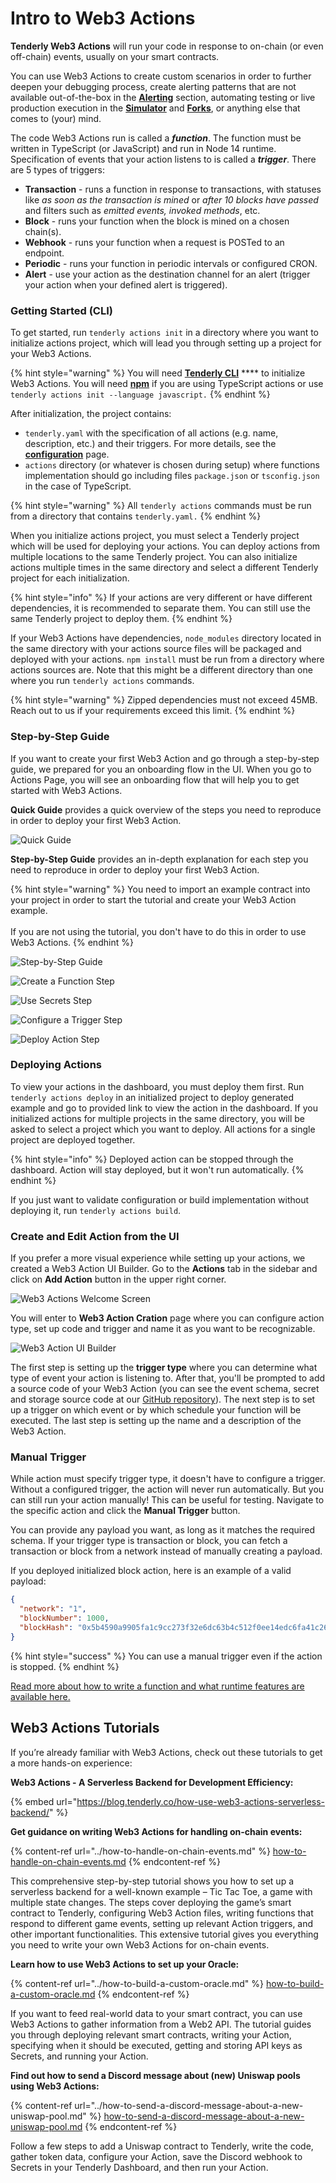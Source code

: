 # Intro to Web3 Actions

**Tenderly Web3 Actions** will run your code in response to on-chain (or even off-chain) events, usually on your smart contracts.&#x20;

You can use Web3 Actions to create custom scenarios in order to further deepen your debugging process, create alerting patterns that are not available out-of-the-box in the [**Alerting**](../../alerts/creating-an-alert/) section, automating testing or live production execution in the [**Simulator**](../../simulations-and-forks/how-to-simulate-a-transaction/) and [**Forks**](../../simulations-and-forks/how-to-create-a-fork/), or anything else that comes to (your) mind.

The code Web3 Actions run is called a _**function**_. The function must be written in TypeScript (or JavaScript) and run in Node 14 runtime. Specification of events that your action listens to is called a _**trigger**_. There are 5 types of triggers:

* **Transaction** - runs a function in response to transactions, with statuses like _as soon as the transaction is mined_ or _after 10 blocks have passed_ and filters such as _emitted events,_ _invoked methods_, etc.
* **Block** - runs your function when the block is mined on a chosen chain(s).
* **Webhook** - runs your function when a request is POSTed to an endpoint.
* **Periodic** - runs your function in periodic intervals or configured CRON.
* **Alert** - use your action as the destination channel for an alert (trigger your action when your defined alert is triggered).

### Getting Started (CLI)

To get started,  run `tenderly actions init` in a directory where you want to initialize actions project, which will lead you through setting up a project for your Web3 Actions.

{% hint style="warning" %}
You will need [**Tenderly CLI**](https://github.com/Tenderly/tenderly-cli) **** to initialize Web3 Actions. You will need [**npm**](https://www.npmjs.com/) if you are using TypeScript actions or use `tenderly actions init --language javascript.`
{% endhint %}

After initialization, the project contains:

* `tenderly.yaml` with the specification of all actions (e.g. name, description, etc.) and their triggers. For more details, see the [**configuration**](configuration.md) page.
* `actions` directory (or whatever is chosen during setup) where functions implementation should go including files `package.json` or `tsconfig.json` in the case of TypeScript.

{% hint style="warning" %}
All `tenderly actions` commands must be run from a directory that contains `tenderly.yaml.`
{% endhint %}

When you initialize actions project, you must select a Tenderly project which will be used for deploying your actions. You can deploy actions from multiple locations to the same Tenderly project. You can also initialize actions multiple times in the same directory and select a different Tenderly project for each initialization.&#x20;

{% hint style="info" %}
If your actions are very different or have different dependencies, it is recommended to separate them. You can still use the same Tenderly project to deploy them.
{% endhint %}

If your Web3 Actions have dependencies, `node_modules` directory located in the same directory with your actions source files will be packaged and deployed with your actions. `npm install` must be run from a directory where actions sources are. Note that this might be a different directory than one where you run `tenderly actions` commands.&#x20;

{% hint style="warning" %}
Zipped dependencies must not exceed 45MB. Reach out to us if your requirements exceed this limit.
{% endhint %}

### Step-by-Step Guide

If you want to create your first Web3 Action and go through a step-by-step guide, we prepared for you an onboarding flow in the UI. When you go to Actions Page, you will see an onboarding flow that will help you to get started with Web3 Actions.

**Quick Guide** provides a quick overview of the steps you need to reproduce in order to deploy your first Web3 Action.

![Quick Guide](<../../.gitbook/assets/Screenshot 2021-11-25 at 17.02.59.png>)

**Step-by-Step Guide** provides an in-depth explanation for each step you need to reproduce in order to deploy your first Web3 Action.

{% hint style="warning" %}
You need to import an example contract into your project in order to start the tutorial and create your Web3 Action example.\
\
If you are not using the tutorial, you don't have to do this in order to use Web3 Actions.
{% endhint %}

![Step-by-Step Guide](<../../.gitbook/assets/Screenshot 2021-11-25 at 17.09.58.png>)

![Create a Function Step](<../../.gitbook/assets/Screenshot 2021-11-25 at 17.08.56.png>)

![Use Secrets Step](<../../.gitbook/assets/Screenshot 2021-11-25 at 17.11.27.png>)

![Configure a Trigger Step](<../../.gitbook/assets/Screenshot 2021-11-25 at 17.11.31.png>)

![Deploy Action Step](<../../.gitbook/assets/Screenshot 2021-11-25 at 17.11.35.png>)

### Deploying Actions

To view your actions in the dashboard, you must deploy them first. Run `tenderly actions deploy` in an initialized project to deploy generated example and go to provided link to view the action in the dashboard. If you initialized actions for multiple projects in the same directory, you will be asked to select a project which you want to deploy. All actions for a single project are deployed together.

{% hint style="info" %}
Deployed action can be stopped through the dashboard. Action will stay deployed, but it won't run automatically.
{% endhint %}

If you just want to validate configuration or build implementation without deploying it, run `tenderly actions build`.

### Create and Edit Action from the UI

If you prefer a more visual experience while setting up your actions, we created a Web3 Action UI Builder. Go to the **Actions** tab in the sidebar and click on **Add Action** button in the upper right corner.

![Web3 Actions Welcome Screen](<../../.gitbook/assets/image (90) (1).png>)

You will enter to **Web3 Action Cration** page where you can configure action type, set up code and trigger and name it as you want to be recognizable.

![Web3 Action UI Builder](<../../.gitbook/assets/image (86) (1) (1).png>)

The first step is setting up the **trigger type** where you can determine what type of event your action is listening to. After that, you'll be prompted to add a source code of your Web3 Action (you can see the event schema, secret and storage source code at our [GitHub repository](https://github.com/Tenderly/tenderly-actions/blob/main/packages/actions/src/actions.ts)). The next step is to set up a trigger on which event or by which schedule your function will be executed. The last step is setting up the name and a description of the Web3 Action.

### Manual Trigger

While action must specify trigger type, it doesn't have to configure a trigger. Without a configured trigger, the action will never run automatically. But you can still run your action manually! This can be useful for testing. Navigate to the specific action and click the **Manual Trigger** button.

You can provide any payload you want, as long as it matches the required schema. If your trigger type is transaction or block, you can fetch a transaction or block from a network instead of manually creating a payload.

If you deployed initialized block action, here is an example of a valid payload:

```json
{
  "network": "1",
  "blockNumber": 1000,
  "blockHash": "0x5b4590a9905fa1c9cc273f32e6dc63b4c512f0ee14edc6fa41c26b416a7b5d58"
}
```

{% hint style="success" %}
You can use a manual trigger even if the action is stopped.
{% endhint %}

[Read more about how to write a function and what runtime features are available here.](functions.md)

## Web3 Actions Tutorials

If you’re already familiar with Web3 Actions, check out these tutorials to get a more hands-on experience:

**Web3 Actions - A Serverless Backend for Development Efficiency:**

{% embed url="https://blog.tenderly.co/how-use-web3-actions-serverless-backend/" %}

**Get guidance on writing Web3 Actions for handling on-chain events:**

{% content-ref url="../how-to-handle-on-chain-events.md" %}
[how-to-handle-on-chain-events.md](../how-to-handle-on-chain-events.md)
{% endcontent-ref %}

This comprehensive step-by-step tutorial shows you how to set up a serverless backend for a well-known example – Tic Tac Toe, a game with multiple state changes. The steps cover deploying the game’s smart contract to Tenderly, configuring Web3 Action files, writing functions that respond to different game events, setting up relevant Action triggers, and other important functionalities. This extensive tutorial gives you everything you need to write your own Web3 Actions for on-chain events.&#x20;

**Learn how to use Web3 Actions to set up your Oracle:**

{% content-ref url="../how-to-build-a-custom-oracle.md" %}
[how-to-build-a-custom-oracle.md](../how-to-build-a-custom-oracle.md)
{% endcontent-ref %}

If you want to feed real-world data to your smart contract, you can use Web3 Actions to gather information from a Web2 API. The tutorial guides you through deploying relevant smart contracts, writing your Action, specifying when it should be executed, getting and storing API keys as Secrets, and running your Action.&#x20;

**Find out how to send a Discord message about (new) Uniswap pools using Web3 Actions:**

{% content-ref url="../how-to-send-a-discord-message-about-a-new-uniswap-pool.md" %}
[how-to-send-a-discord-message-about-a-new-uniswap-pool.md](../how-to-send-a-discord-message-about-a-new-uniswap-pool.md)
{% endcontent-ref %}

Follow a few steps to add a Uniswap contract to Tenderly, write the code, gather token data, configure your Action, save the Discord webhook to Secrets in your Tenderly Dashboard, and then run your Action.
